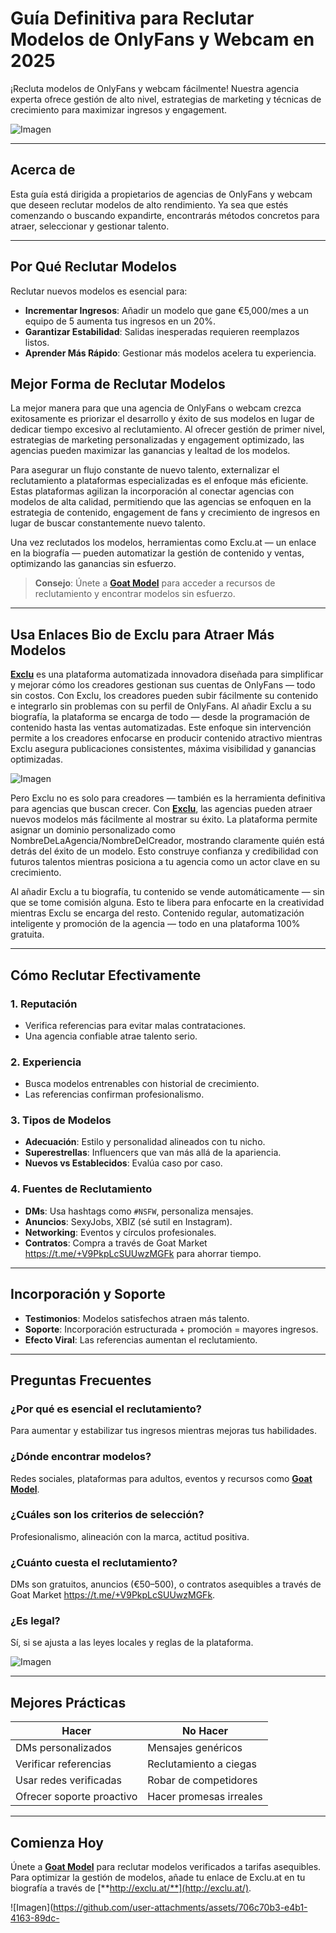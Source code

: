 # Guía Definitiva para Reclutar Modelos de OnlyFans y Webcam en 2025

¡Recluta modelos de OnlyFans y webcam fácilmente! Nuestra agencia experta ofrece gestión de alto nivel, estrategias de marketing y técnicas de crecimiento para maximizar ingresos y engagement.

![Imagen](https://github.com/user-attachments/assets/f1244b48-d8e2-4699-8cb4-fd090554a1ba)

---

## Acerca de

Esta guía está dirigida a propietarios de agencias de OnlyFans y webcam que deseen reclutar modelos de alto rendimiento. Ya sea que estés comenzando o buscando expandirte, encontrarás métodos concretos para atraer, seleccionar y gestionar talento.

---

## Por Qué Reclutar Modelos

Reclutar nuevos modelos es esencial para:
- **Incrementar Ingresos**: Añadir un modelo que gane €5,000/mes a un equipo de 5 aumenta tus ingresos en un 20%.
- **Garantizar Estabilidad**: Salidas inesperadas requieren reemplazos listos.
- **Aprender Más Rápido**: Gestionar más modelos acelera tu experiencia.

## Mejor Forma de Reclutar Modelos

La mejor manera para que una agencia de OnlyFans o webcam crezca exitosamente es priorizar el desarrollo y éxito de sus modelos en lugar de dedicar tiempo excesivo al reclutamiento. Al ofrecer gestión de primer nivel, estrategias de marketing personalizadas y engagement optimizado, las agencias pueden maximizar las ganancias y lealtad de los modelos.

Para asegurar un flujo constante de nuevo talento, externalizar el reclutamiento a plataformas especializadas es el enfoque más eficiente. Estas plataformas agilizan la incorporación al conectar agencias con modelos de alta calidad, permitiendo que las agencias se enfoquen en la estrategia de contenido, engagement de fans y crecimiento de ingresos en lugar de buscar constantemente nuevo talento.

Una vez reclutados los modelos, herramientas como Exclu.at — un enlace en la biografía — pueden automatizar la gestión de contenido y ventas, optimizando las ganancias sin esfuerzo.

> **Consejo**: Únete a [**Goat Model**](https://t.me/+V9PkpLcSUUwzMGFk) para acceder a recursos de reclutamiento y encontrar modelos sin esfuerzo.

---

## Usa Enlaces Bio de Exclu para Atraer Más Modelos

[**Exclu**](http://exclu.at/) es una plataforma automatizada innovadora diseñada para simplificar y mejorar cómo los creadores gestionan sus cuentas de OnlyFans — todo sin costos. Con Exclu, los creadores pueden subir fácilmente su contenido e integrarlo sin problemas con su perfil de OnlyFans. Al añadir Exclu a su biografía, la plataforma se encarga de todo — desde la programación de contenido hasta las ventas automatizadas. Este enfoque sin intervención permite a los creadores enfocarse en producir contenido atractivo mientras Exclu asegura publicaciones consistentes, máxima visibilidad y ganancias optimizadas.

![Imagen](https://github.com/user-attachments/assets/2706dfd1-7658-4981-9541-a0151dfe3b42)

Pero Exclu no es solo para creadores — también es la herramienta definitiva para agencias que buscan crecer. Con [**Exclu**](http://exclu.at/), las agencias pueden atraer nuevos modelos más fácilmente al mostrar su éxito. La plataforma permite asignar un dominio personalizado como NombreDeLaAgencia/NombreDelCreador, mostrando claramente quién está detrás del éxito de un modelo. Esto construye confianza y credibilidad con futuros talentos mientras posiciona a tu agencia como un actor clave en su crecimiento.

Al añadir Exclu a tu biografía, tu contenido se vende automáticamente — sin que se tome comisión alguna. Esto te libera para enfocarte en la creatividad mientras Exclu se encarga del resto. Contenido regular, automatización inteligente y promoción de la agencia — todo en una plataforma 100% gratuita.

---

## Cómo Reclutar Efectivamente

### 1. Reputación

- Verifica referencias para evitar malas contrataciones.
- Una agencia confiable atrae talento serio.

### 2. Experiencia

- Busca modelos entrenables con historial de crecimiento.
- Las referencias confirman profesionalismo.

### 3. Tipos de Modelos

- **Adecuación**: Estilo y personalidad alineados con tu nicho.
- **Superestrellas**: Influencers que van más allá de la apariencia.
- **Nuevos vs Establecidos**: Evalúa caso por caso.

### 4. Fuentes de Reclutamiento

- **DMs**: Usa hashtags como `#NSFW`, personaliza mensajes.
- **Anuncios**: SexyJobs, XBIZ (sé sutil en Instagram).
- **Networking**: Eventos y círculos profesionales.
- **Contratos**: Compra a través de Goat Market https://t.me/+V9PkpLcSUUwzMGFk para ahorrar tiempo.

---

## Incorporación y Soporte

- **Testimonios**: Modelos satisfechos atraen más talento.
- **Soporte**: Incorporación estructurada + promoción = mayores ingresos.
- **Efecto Viral**: Las referencias aumentan el reclutamiento.

---

## Preguntas Frecuentes

### ¿Por qué es esencial el reclutamiento?

Para aumentar y estabilizar tus ingresos mientras mejoras tus habilidades.

### ¿Dónde encontrar modelos?

Redes sociales, plataformas para adultos, eventos y recursos como [**Goat Model**](https://t.me/+V9PkpLcSUUwzMGFk).

### ¿Cuáles son los criterios de selección?

Profesionalismo, alineación con la marca, actitud positiva.

### ¿Cuánto cuesta el reclutamiento?

DMs son gratuitos, anuncios (€50–500), o contratos asequibles a través de Goat Market https://t.me/+V9PkpLcSUUwzMGFk.

### ¿Es legal?

Sí, si se ajusta a las leyes locales y reglas de la plataforma.

![Imagen](https://github.com/user-attachments/assets/2e406be2-7994-4cab-a2d2-ff8b1218d3fc)

---

## Mejores Prácticas

| **Hacer**                 | **No Hacer**                   |
|---------------------------|--------------------------------|
| DMs personalizados        | Mensajes genéricos             |
| Verificar referencias     | Reclutamiento a ciegas         |
| Usar redes verificadas    | Robar de competidores          |
| Ofrecer soporte proactivo | Hacer promesas irreales        |

---

## Comienza Hoy

Únete a [**Goat Model**](https://t.me/+V9PkpLcSUUwzMGFk) para reclutar modelos verificados a tarifas asequibles. Para optimizar la gestión de modelos, añade tu enlace de Exclu.at en tu biografía a través de [**http://exclu.at/**](http://exclu.at/).

![Imagen](https://github.com/user-attachments/assets/706c70b3-e4b1-4163-89dc- 
